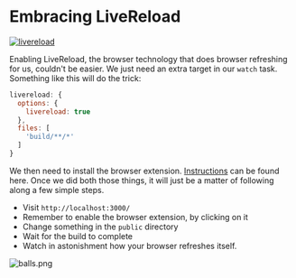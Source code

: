 # Embracing LiveReload

[![livereload][1]][2]

Enabling LiveReload, the browser technology that does browser refreshing for us, couldn't be easier. We just need an extra target in our `watch` task. Something like this will do the trick:

```js
livereload: {
  options: {
    livereload: true
  },
  files: [
    'build/**/*'
  ]
}
```

We then need to install the browser extension. [Instructions][3] can be found here. Once we did both those things, it will just be a matter of following along a few simple steps.

- Visit `http://localhost:3000/`
- Remember to enable the browser extension, by clicking on it
- Change something in the `public` directory
- Wait for the build to complete
- Watch in astonishment how your browser refreshes itself.

![balls.png][4]

  [1]: http://i.imgur.com/oUQcXGX.png
  [2]: http://livereload.com/
  [3]: http://feedback.livereload.com/knowledgebase/articles/86242
  [4]: http://i.imgur.com/qFtOUcQ.gif
